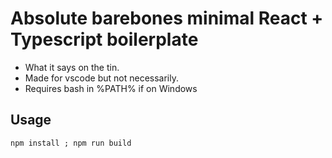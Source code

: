 # Absolute barebones minimal React + Typescript boilerplate

- What it says on the tin.
- Made for vscode but not necessarily.
- Requires bash in %PATH% if on Windows

## Usage

`npm install ; npm run build`

